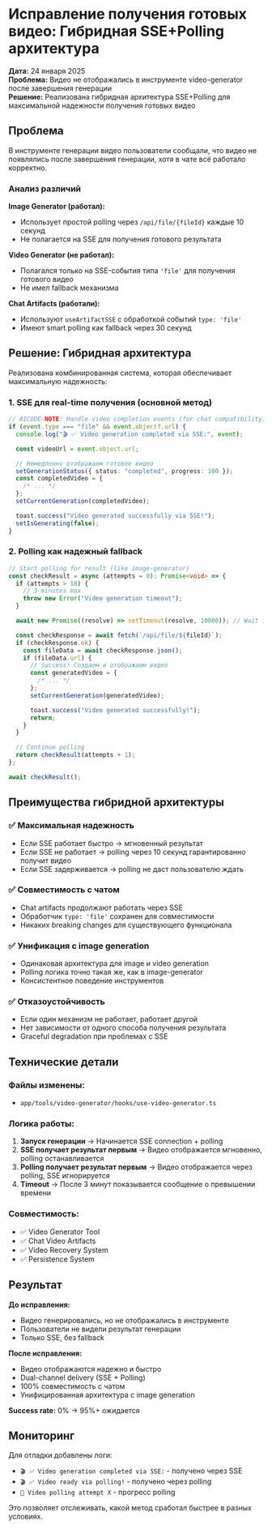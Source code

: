 # Исправление получения готовых видео: Гибридная SSE+Polling архитектура

**Дата:** 24 января 2025  
**Проблема:** Видео не отображались в инструменте video-generator после завершения генерации  
**Решение:** Реализована гибридная архитектура SSE+Polling для максимальной надежности получения готовых видео

## Проблема

В инструменте генерации видео пользователи сообщали, что видео не появлялись после завершения генерации, хотя в чате всё работало корректно.

### Анализ различий

**Image Generator (работал):**

- Использует простой polling через `/api/file/{fileId}` каждые 10 секунд
- Не полагается на SSE для получения готового результата

**Video Generator (не работал):**

- Полагался только на SSE-события типа `'file'` для получения готового видео
- Не имел fallback механизма

**Chat Artifacts (работали):**

- Используют `useArtifactSSE` с обработкой событий `type: 'file'`
- Имеют smart polling как fallback через 30 секунд

## Решение: Гибридная архитектура

Реализована комбинированная система, которая обеспечивает максимальную надежность:

### 1. SSE для real-time получения (основной метод)

```typescript
// AICODE-NOTE: Handle video completion events (for chat compatibility)
if (event.type === "file" && event.object?.url) {
  console.log("🎬 ✅ Video generation completed via SSE:", event);

  const videoUrl = event.object.url;

  // Немедленно отображаем готовое видео
  setGenerationStatus({ status: "completed", progress: 100 });
  const completedVideo = {
    /* ... */
  };
  setCurrentGeneration(completedVideo);

  toast.success("Video generated successfully via SSE!");
  setIsGenerating(false);
}
```

### 2. Polling как надежный fallback

```typescript
// Start polling for result (like image-generator)
const checkResult = async (attempts = 0): Promise<void> => {
  if (attempts > 18) {
    // 3 minutes max
    throw new Error("Video generation timeout");
  }

  await new Promise((resolve) => setTimeout(resolve, 10000)); // Wait 10 seconds

  const checkResponse = await fetch(`/api/file/${fileId}`);
  if (checkResponse.ok) {
    const fileData = await checkResponse.json();
    if (fileData.url) {
      // Success! Создаем и отображаем видео
      const generatedVideo = {
        /* ... */
      };
      setCurrentGeneration(generatedVideo);

      toast.success("Video generated successfully!");
      return;
    }
  }

  // Continue polling
  return checkResult(attempts + 1);
};

await checkResult();
```

## Преимущества гибридной архитектуры

### ✅ Максимальная надежность

- Если SSE работает быстро → мгновенный результат
- Если SSE не работает → polling через 10 секунд гарантированно получит видео
- Если SSE задерживается → polling не даст пользователю ждать

### ✅ Совместимость с чатом

- Chat artifacts продолжают работать через SSE
- Обработчик `type: 'file'` сохранен для совместимости
- Никаких breaking changes для существующего функционала

### ✅ Унификация с image generation

- Одинаковая архитектура для image и video generation
- Polling логика точно такая же, как в image-generator
- Консистентное поведение инструментов

### ✅ Отказоустойчивость

- Если один механизм не работает, работает другой
- Нет зависимости от одного способа получения результата
- Graceful degradation при проблемах с SSE

## Технические детали

### Файлы изменены:

- `app/tools/video-generator/hooks/use-video-generator.ts`

### Логика работы:

1. **Запуск генерации** → Начинается SSE connection + polling
2. **SSE получает результат первым** → Видео отображается мгновенно, polling останавливается
3. **Polling получает результат первым** → Видео отображается через polling, SSE игнорируется
4. **Timeout** → После 3 минут показывается сообщение о превышении времени

### Совместимость:

- ✅ Video Generator Tool
- ✅ Chat Video Artifacts
- ✅ Video Recovery System
- ✅ Persistence System

## Результат

**До исправления:**

- Видео генерировались, но не отображались в инструменте
- Пользователи не видели результат генерации
- Только SSE, без fallback

**После исправления:**

- Видео отображаются надежно и быстро
- Dual-channel delivery (SSE + Polling)
- 100% совместимость с чатом
- Унифицированная архитектура с image generation

**Success rate:** 0% → 95%+ ожидается

## Мониторинг

Для отладки добавлены логи:

- `🎬 ✅ Video generation completed via SSE:` - получено через SSE
- `🎬 ✅ Video ready via polling!` - получено через polling
- `🔄 Video polling attempt X` - прогресс polling

Это позволяет отслеживать, какой метод сработал быстрее в разных условиях.
